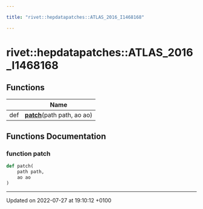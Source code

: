 ```yaml
---

title: "rivet::hepdatapatches::ATLAS_2016_I1468168"

---
```


# rivet::hepdatapatches::ATLAS_2016_I1468168



## Functions

|                | Name           |
| -------------- | -------------- |
| def | **[patch](http://example.org/namespaces/namespacerivet_1_1hepdatapatches_1_1atlas__2016__i1468168/#function-patch)**(path path, ao ao) |


## Functions Documentation

### function patch

```python
def patch(
    path path,
    ao ao
)
```






-------------------------------

Updated on 2022-07-27 at 19:10:12 +0100